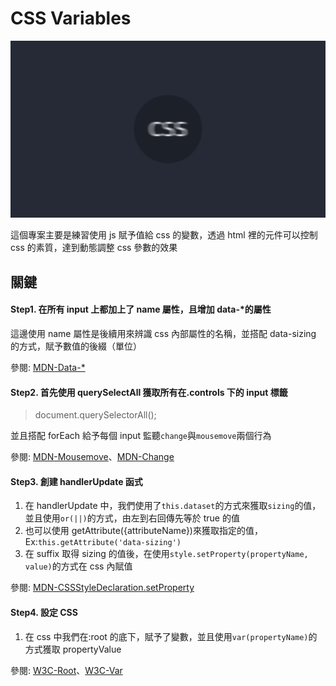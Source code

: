 # CSS Variables

![Banner](https://github.com/destiny5420/JS-30/blob/develop/03%20-%20CSS%20Variables/banner.png)

這個專案主要是練習使用 js 賦予值給 css 的變數，透過 html 裡的元件可以控制 css 的素質，達到動態調整 css 參數的效果

## 關鍵

#### Step1. 在所有 input 上都加上了 name 屬性，且增加 data-\*的屬性

這邊使用 name 屬性是後續用來辨識 css 內部屬性的名稱，並搭配 data-sizing 的方式，賦予數值的後綴（單位）

參閱: [MDN-Data-\*](https://developer.mozilla.org/zh-TW/docs/Web/HTML/Global_attributes/data-*)

#### Step2. 首先使用 querySelectAll 獲取所有在.controls 下的 input 標籤

> document.querySelectorAll();

並且搭配 forEach 給予每個 input 監聽`change`與`mousemove`兩個行為

參閱: [MDN-Mousemove](https://developer.mozilla.org/en-US/docs/Web/API/Element/mousemove_event)、[MDN-Change](https://developer.mozilla.org/en-US/docs/Web/API/HTMLElement/change_event)

#### Step3. 創建 handlerUpdate 函式

1. 在 handlerUpdate 中，我們使用了`this.dataset`的方式來獲取`sizing`的值，並且使用`or(||)`的方式，由左到右回傳先等於 true 的值
2. 也可以使用 getAttribute({attributeName})來獲取指定的值，Ex:`this.getAttribute('data-sizing')`
3. 在 suffix 取得 sizing 的值後，在使用`style.setProperty(propertyName, value)`的方式在 css 內賦值

參閱: [MDN-CSSStyleDeclaration.setProperty](https://developer.mozilla.org/en-US/docs/Web/API/CSSStyleDeclaration/setProperty)

#### Step4. 設定 CSS

1. 在 css 中我們在:root 的底下，賦予了變數，並且使用`var(propertyName)`的方式獲取 propertyValue

參閱: [W3C-Root](https://www.w3schools.com/cssref/sel_root.asp)、[W3C-Var](https://www.w3schools.com/css/css3_variables.asp)
